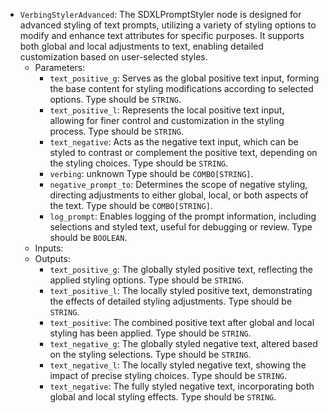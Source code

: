 - `VerbingStylerAdvanced`: The SDXLPromptStyler node is designed for advanced styling of text prompts, utilizing a variety of styling options to modify and enhance text attributes for specific purposes. It supports both global and local adjustments to text, enabling detailed customization based on user-selected styles.
    - Parameters:
        - `text_positive_g`: Serves as the global positive text input, forming the base content for styling modifications according to selected options. Type should be `STRING`.
        - `text_positive_l`: Represents the local positive text input, allowing for finer control and customization in the styling process. Type should be `STRING`.
        - `text_negative`: Acts as the negative text input, which can be styled to contrast or complement the positive text, depending on the styling choices. Type should be `STRING`.
        - `verbing`: unknown Type should be `COMBO[STRING]`.
        - `negative_prompt_to`: Determines the scope of negative styling, directing adjustments to either global, local, or both aspects of the text. Type should be `COMBO[STRING]`.
        - `log_prompt`: Enables logging of the prompt information, including selections and styled text, useful for debugging or review. Type should be `BOOLEAN`.
    - Inputs:
    - Outputs:
        - `text_positive_g`: The globally styled positive text, reflecting the applied styling options. Type should be `STRING`.
        - `text_positive_l`: The locally styled positive text, demonstrating the effects of detailed styling adjustments. Type should be `STRING`.
        - `text_positive`: The combined positive text after global and local styling has been applied. Type should be `STRING`.
        - `text_negative_g`: The globally styled negative text, altered based on the styling selections. Type should be `STRING`.
        - `text_negative_l`: The locally styled negative text, showing the impact of precise styling choices. Type should be `STRING`.
        - `text_negative`: The fully styled negative text, incorporating both global and local styling effects. Type should be `STRING`.
